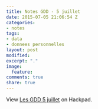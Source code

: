 ```yaml
---
title: Notes GDD - 5 juillet
date: 2015-07-05 21:06:54 Z
categories:
- notes
tags:
- data
- donnees personnelles
layout: post
modified: 
excerpt: "."
image:
  feature: 
comments: true
share: true
---
```


<script src="https://lesgeeksdudimanche.hackpad.com/ziKAMOxZOUj.js?format=html-notitle"></script><noscript><div>View <a href="https://lesgeeksdudimanche.hackpad.com/ziKAMOxZOUj">Les GDD 5 juillet</a> on Hackpad.</div></noscript>
